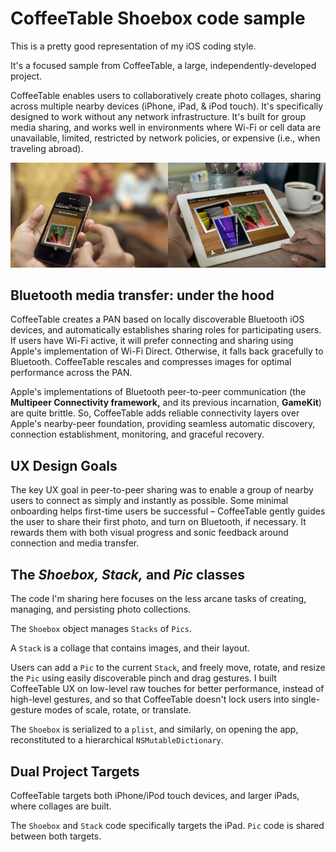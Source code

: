 CoffeeTable Shoebox code sample
===============================

This is a pretty good representation of my iOS coding style.

It's a focused sample from CoffeeTable, a large, independently-developed project.

CoffeeTable enables users to collaboratively create photo collages, sharing across multiple nearby devices (iPhone, iPad, & iPod touch). It's specifically designed to work without any network infrastructure. It's built for group media sharing, and works well in environments where Wi-Fi or cell data are unavailable, limited, restricted by network policies, or expensive (i.e., when traveling abroad).

![CoffeeTable screenshots](/docs/ct_both_med.png?raw=true "CoffeeTable screenshots")


Bluetooth media transfer: under the hood
----------------------------------------

CoffeeTable creates a PAN based on locally discoverable Bluetooth iOS devices, and automatically establishes sharing roles for participating users. If users have Wi-Fi active, it will prefer connecting and sharing using Apple's implementation of Wi-Fi Direct. Otherwise, it falls back gracefully to Bluetooth. CoffeeTable rescales and compresses images for optimal performance across the PAN.

Apple's implementations of Bluetooth peer-to-peer communication (the **Multipeer Connectivity framework,** and its previous incarnation, **GameKit**) are quite brittle. So, CoffeeTable adds reliable connectivity layers over Apple's nearby-peer foundation, providing seamless automatic discovery, connection establishment, monitoring, and graceful recovery.

UX Design Goals
---------------

The key UX goal in peer-to-peer sharing was to enable a group of nearby users to connect as simply and instantly as possible. Some minimal onboarding helps first-time users be successful – CoffeeTable gently guides the user to share their first photo, and turn on Bluetooth, if necessary. It rewards them with both visual progress and sonic feedback around connection and media transfer.


The *Shoebox, Stack,* and *Pic* classes
-----------------------------------------

The code I'm sharing here focuses on the less arcane tasks of creating, managing, and persisting photo collections.

The `Shoebox` object manages `Stacks` of `Pics`.

A `Stack` is a collage that contains images, and their layout.

Users can add a `Pic` to the current `Stack`, and freely move, rotate, and resize the `Pic` using easily discoverable pinch and drag gestures. I built CoffeeTable UX on low-level raw touches for better performance, instead of high-level gestures, and so that CoffeeTable doesn't lock users into single-gesture modes of scale, rotate, or translate.

The `Shoebox` is serialized to a `plist`, and similarly, on opening the app, reconstituted to a hierarchical `NSMutableDictionary`.

Dual Project Targets
--------------------

CoffeeTable targets both iPhone/iPod touch devices, and larger iPads, where collages are built.

The `Shoebox` and `Stack` code specifically targets the iPad.
`Pic` code is shared between both targets.

